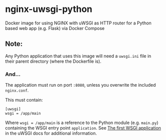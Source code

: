 # nginx-uwsgi-python
Docker image for using NGINX with uWSGI as HTTP router for a Python based web app (e.g. Flask) via Docker Compose

## Note:
Any Python application that uses this image will need a ```uwsgi.ini``` file in their parent directory (where the Dockerfile is).
### And...
The application must run on port ```:8080```, unless you overwrite the included ```nginx.conf```.

This must contain:

    [uwsgi]
    wsgi = /app/main

Where ```wsgi = /app/main``` is a reference to the Python module (e.g. ```main.py```) containing the WSGI entry point ```application```. 
See [The first WSGI application](http://uwsgi-docs.readthedocs.io/en/latest/WSGIquickstart.html#the-first-wsgi-application) 
in the uWSGI docs for additional information.